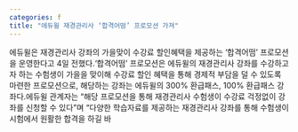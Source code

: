 ```yaml
---
categories: f
title: "에듀윌 재경관리사 ‘합격어떰’ 프로모션 가져"
---
```

에듀윌은 재경관리사 강좌의 가을맞이 수강료 할인혜택을 제공하는 ‘합격어떰’ 프로모션을 운영한다고 4일 전했다.‘합격어떰’ 프로모션은 에듀윌의 재경관리사 강좌를 수강하고자 하는 수험생이 가을을 맞이해 수강료 할인 혜택을 통해 경제적 부담을 덜 수 있도록 마련한 프로모션으로, 해당하는 강좌는 에듀윌의 300% 환급패스, 100% 환급패스 강좌다.에듀윌 관계자는 “해당 프로모션을 통해 재경관리사 수험생이 수강료 걱정없이 강좌를 신청할 수 있다”며 “다양한 학습자료를 제공하는 재경관리사 강좌를 통해 수험생이 시험에서 원활한 합격을 하길 바